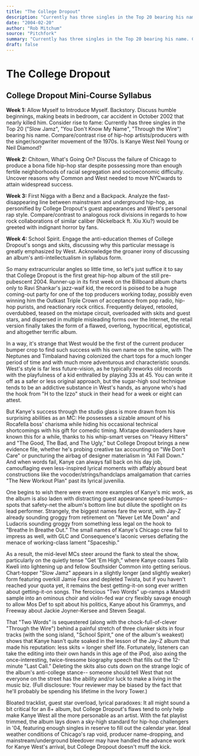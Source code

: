 ```yaml
---
title: "The College Dropout"
description: "Currently has three singles in the Top 20 bearing his name. Compare/contrast rise of hip-hop artists/producers with the singer/songwriter movement of the 1970s. Consider rise to fame despite possessin..."
date: "2004-02-20"
author: "Rob Mitchum"
source: "Pitchfork"
summary: "Currently has three singles in the Top 20 bearing his name. Compare/contrast rise of hip-hop artists/producers with the singer/songwriter movement of the 1970s. Consider rise to fame despite possessing more than enough fertile neighborhoods."
draft: false
---
```


# The College Dropout

## College Dropout Mini-Course Syllabus

**Week 1:** Allow Myself to Introduce Myself. Backstory. Discuss humble beginnings, making beats in bedroom, car accident in October 2002 that nearly killed him. Consider rise to fame: Currently has three singles in the Top 20 ("Slow Jamz", "You Don't Know My Name", "Through the Wire") bearing his name. Compare/contrast rise of hip-hop artists/producers with the singer/songwriter movement of the 1970s. Is Kanye West Neil Young or Neil Diamond?

**Week 2:** Chitown, What's Going On? Discuss the failure of Chicago to produce a bona fide hip-hop star despite possessing more than enough fertile neighborhoods of racial segregation and socioeconomic difficulty. Uncover reasons why Common and West needed to move NYCwards to attain widespread success.

**Week 3:** First Nigga with a Benz and a Backpack. Analyze the fast-disappearing line between mainstream and underground hip-hop, as personified by College Dropout's guest appearances and West's personal rap style. Compare/contrast to analogous rock divisions in regards to how rock collaborations of similar caliber (Nickelback ft. Xiu Xiu?) would be greeted with indignant horror by fans.

**Week 4:** School Spirit. Engage the anti-education themes of College Dropout's songs and skits, discussing why this particular message is greatly emphasized by West. Acknowledge the groaner irony of discussing an album's anti-intellectualism in syllabus form.

So many extracurricular angles so little time, so let's just suffice it to say that College Dropout is the first great hip-hop album of the still pre-pubescent 2004. Runner-up in its first week on the Billboard album charts only to Ravi Shankar's jazz-waif kid, the record is poised to be a huge coming-out party for one of the top producers working today, possibly even winning him the Outkast Triple Crown of acceptance from pop radio, hip-hop purists, and reactionary rock critics. Frequently delayed, retooled, overdubbed, teased on the mixtape circuit, overloaded with skits and guest stars, and dispersed in multiple misleading forms over the Internet, the retail version finally takes the form of a flawed, overlong, hypocritical, egotistical, and altogether terrific album.

In a way, it's strange that West would be the first of the current producer bumper crop to find such success with his own name on the spine, with The Neptunes and Timbaland having colonized the chart tops for a much longer period of time and with much more adventurous and characteristic sounds. West's style is far less future-vision, as he typically reworks old records with the playfulness of a kid enthralled by playing 33s at 45. You can write it off as a safer or less original approach, but the sugar-high soul technique tends to be an addictive substance in West's hands, as anyone who's had the hook from "H to the Izzo" stuck in their head for a week or eight can attest.

But Kanye's success through the studio glass is more drawn from his surprising abilities as an MC: He possesses a sizable amount of his Rocafella boss' charisma while hiding his occasional technical shortcomings with his gift for comedic timing. Mixtape downloaders have known this for a while, thanks to his whip-smart verses on "Heavy Hitters" and "The Good, The Bad, and The Ugly,” but College Dropout brings a new evidence file, whether he's probing creative tax accounting on "We Don't Care" or puncturing the airbag of designer materialism in "All Fall Down.” And when words fail, Kanye can always fall back on his day job, camouflaging even less-inspired lyrical moments with affably absurd beat constructions like the vocoder/strings/handclaps amalgamation that carries "The New Workout Plan" past its lyrical juvenilia.

One begins to wish there were even more examples of Kanye's mic work, as the album is also laden with distracting guest appearance speed-bumps-- spots that safety-net the album's bottom line but dilute the spotlight on its lead performer. Strangely, the biggest names fare the worst, with Jay-Z already sounding groggy from retirement on "Never Let Me Down" and Ludacris sounding groggy from something less legal on the hook to "Breathe In Breathe Out.” The small names of Kanye's Chicago crew fail to impress as well, with GLC and Consequence's laconic verses deflating the menace of working-class lament "Spaceship.”

As a result, the mid-level MCs steer around the flank to steal the show, particularly on the quietly tense "Get 'Em High,” where Kanye coaxes Talib Kweli into lightening up and fellow Southsider Common into getting serious. Chart-topper "Slow Jamz" appears in a slightly longer (and slightly weaker) form featuring overkill Jamie Foxx and depleted Twista, but if you haven't reached your quota yet, it remains the best getting-it-on song ever written about getting-it-on songs. The ferocious "Two Words" up-ramps a Mandrill sample into an ominous choir and violin-fed war cry flexibly savage enough to allow Mos Def to spit about his politics, Kanye about his Grammys, and Freeway about Jackie Joyner-Kersee and Steven Seagal.

That "Two Words" is sequestered (along with the chock-full-of-clever "Through the Wire") behind a painful stretch of three clunker skits in four tracks (with the song island, "School Spirit,” one of the album's weakest) shows that Kanye hasn't quite soaked in the lesson of the Jay-Z album that made his reputation: less skits = longer shelf life. Fortunately, listeners can take the editing into their own hands in this age of the iPod, also axing the once-interesting, twice-tiresome biography speech that fills out the 12-minute "Last Call.” Deleting the skits also cuts down on the strange logic of the album's anti-college stance-- someone should tell West that not everyone on the street has the ability and/or luck to make a living in the music biz. (Full disclosure: Your reviewer may be biased by the fact that he'll probably be spending his lifetime in the Ivory Tower.)

Bloated tracklist, guest star overload, lyrical paradoxes: It all might sound a bit critical for an 8+ album, but College Dropout's flaws tend to only help make Kanye West all the more personable as an artist. With the fat playlist trimmed, the album lays down a sky-high standard for hip-hop challengers in '04, featuring enough singles in reserve to fill out the calendar year. Ideal weather conditions of Chicago's rap void, producer name-dropping, and mainstream/underground bleedover may have handled the advance work for Kanye West's arrival, but College Dropout doesn't muff the kick.

